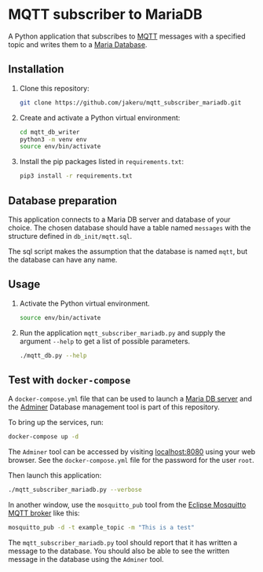 # MQTT subscriber to MariaDB

A Python application that subscribes to [MQTT](https://mqtt.org/) messages with
a specified topic and writes them to a [Maria Database](https://mariadb.org/).

## Installation

1. Clone this repository:
    ``` sh
    git clone https://github.com/jakeru/mqtt_subscriber_mariadb.git
    ```

2. Create and activate a Python virtual environment:
    ``` sh
    cd mqtt_db_writer
    python3 -m venv env
    source env/bin/activate
    ```

3. Install the pip packages listed in `requirements.txt`:

    ``` sh
    pip3 install -r requirements.txt
    ```

## Database preparation

This application connects to a Maria DB server and database of your choice. The
chosen database should have a table named `messages` with the structure defined
in
`db_init/mqtt.sql`.

The sql script makes the assumption that the database is named `mqtt`, but the
database can have any name.

## Usage

1. Activate the Python virtual environment.
    ``` sh
    source env/bin/activate
    ```

2. Run the application `mqtt_subscriber_mariadb.py` and supply the argument
   `--help` to get a list of possible parameters.
    ``` sh
    ./mqtt_db.py --help
    ```

## Test with `docker-compose`

A `docker-compose.yml` file that can be used to launch a
[Maria DB server](https://mariadb.org/) and the [Adminer](https://www.adminer.org/)
Database management tool is part of this repository.

To bring up the services, run:

``` sh
docker-compose up -d
```

The `Adminer` tool can be accessed by visiting
[localhost:8080](http://localhost:8080) using your web browser. See the
`docker-compose.yml` file for the password for the user `root`.

Then launch this application:

``` sh
./mqtt_subscriber_mariadb.py --verbose
```

In another window, use the `mosquitto_pub` tool from the
[Eclipse Mosquitto MQTT broker](https://mosquitto.org/) like this:

``` sh
mosquitto_pub -d -t example_topic -m "This is a test"
```

The `mqtt_subscriber_mariadb.py` tool should report that it has written a
message to the database. You should also be able to see the written message
in the database using the `Adminer` tool.
